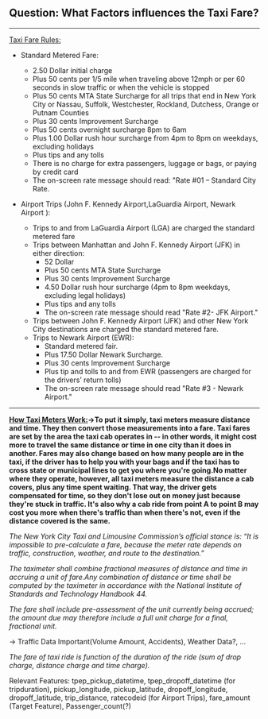 ## Question: What Factors influences the Taxi Fare?
***

[Taxi Fare Rules:](https://www1.nyc.gov/site/tlc/passengers/taxi-fare.page)

* Standard Metered Fare:
    * 2.50 Dollar initial charge
    * Plus 50 cents per 1/5 mile when traveling above 12mph or per 60 seconds in         slow traffic or when the vehicle is stopped
    * Plus 50 cents MTA State Surcharge for all trips that end in New York City         or Nassau, Suffolk, Westchester, Rockland, Dutchess, Orange or Putnam             Counties
    * Plus 30 cents Improvement Surcharge
    * Plus 50 cents overnight surcharge 8pm to 6am
    * Plus 1.00 Dollar rush hour surcharge from 4pm to 8pm on weekdays, excluding       holidays
    * Plus tips and any tolls
    * There is no charge for extra passengers, luggage or bags, or paying by             credit card
    * The on-screen rate message should read: "Rate #01 – Standard City Rate.
    
    
* Airport Trips (John F. Kennedy Airport,LaGuardia Airport, Newark Airport ):
    * Trips to and from LaGuardia Airport (LGA) are charged the standard metered         fare
    * Trips between Manhattan and John F. Kennedy Airport (JFK) in either               direction:
        * 52 Dollar
        * Plus 50 cents MTA State Surcharge
        * Plus 30 cents Improvement Surcharge
        * 4.50 Dollar rush hour surcharge (4pm to 8pm weekdays, excluding legal             holidays)
        * Plus tips and any tolls
        * The on-screen rate message should read "Rate #2- JFK Airport."
    * Trips between John F. Kennedy Airport (JFK) and other New York City               destinations are charged the standard metered fare.
    * Trips to Newark Airport (EWR):
        * Standard metered fair.
        * Plus 17.50 Dollar Newark Surcharge.
        * Plus 30 cents Improvement Surcharge
        * Plus tip and tolls to and from EWR (passengers are charged for the                 drivers’ return tolls)
        * The on-screen rate message should read "Rate #3 - Newark Airport."
***
        
**[How Taxi Meters Work:](https://auto.howstuffworks.com/taxi-meter.htm)->To put it simply, taxi meters measure distance and time. They then convert those measurements into a fare. Taxi fares are set by the area the taxi cab operates in -- in other words, it might cost more to travel the same distance or time in one city than it does in another. Fares may also change based on how many people are in the taxi, if the driver has to help you with your bags and if the taxi has to cross state or municipal lines to get you where you're going.No matter where they operate, however, all taxi meters measure the distance a cab covers, plus any time spent waiting. That way, the driver gets compensated for time, so they don't lose out on money just because they're stuck in traffic. It's also why a cab ride from point A to point B may cost you more when there's traffic than when there's not, even if the distance covered is the same.**

*The New York City Taxi and Limousine Commission’s official stance is: “It is impossible to pre-calculate a fare, because the meter rate depends on traffic, construction, weather, and route to the destination.”*

*The taximeter shall combine fractional measures of distance and time in accruing a unit of fare.Any combination of distance or time shall be computed by the taximeter in accordance with the National Institute of Standards and Technology Handbook 44.*

*The fare shall include pre-assessment of the unit currently being accrued; the amount due may therefore include a full unit charge for a final, fractional unit.*

-> Traffic Data Important(Volume Amount, Accidents), Weather Data?, ...

        
*The fare of taxi ride is function of the duration of the ride (sum of drop charge, distance charge and time charge).*


        
Relevant Features: tpep_pickup_datetime, tpep_dropoff_datetime (for tripduration), pickup_longitude, pickup_latitude, dropoff_longitude, dropoff_latitude, trip_distance, ratecodeid (for Airport Trips), fare_amount (Target Feature), Passenger_count(?)
   
   






